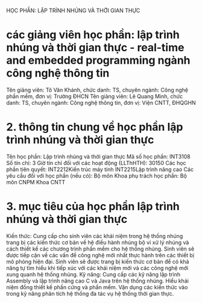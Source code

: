 HỌC PHẦN: LẬP TRÌNH NHÚNG VÀ THỜI GIAN THỰC
# các giảng viên học phần: lập trình nhúng và thời gian thực - real-time and embedded programming ngành công nghệ thông tin
Tên giảng viên: Tô Văn Khánh, chức danh: TS, chuyên ngành: Công nghệ phần mềm, đơn vị: Trường ĐHCN
Tên giảng viên: Lê Quang Minh, chức danh: TS, chuyên ngành: Công nghệ thông tin, đơn vị: Viện CNTT, ĐHQGHN
# 2. thông tin chung về học phần lập trình nhúng và thời gian thực
Tên học phần: Lập trình nhúng và thời gian thực Mã số học phần: INT3108 Số tín chỉ: 3 Giờ tín chỉ đối với các hoạt động (LLThHTH): 30150 Các học phần tiên quyết: INT2212Kiến trúc máy tính INT2215Lập trình nâng cao Các yêu cầu đối với học phần (nếu có): Bộ môn Khoa phụ trách học phần: Bộ môn CNPM Khoa CNTT
# 3. mục tiêu của học phần lập trình nhúng và thời gian thực
Kiến thức: Cung cấp cho sinh viên các khái niệm trong hệ thống nhúng trang bị các kiến thức cơ bản về hệ điều hành nhúng bộ vi xử lý nhúng và cách thiết kế các chương trình phần mềm cho hệ thống nhúng. Sinh viên sẽ được tiếp cận về các vấn đề công nghệ mới nhất thực hành trên các thiết bị mô phỏng hiện đại. Sinh viên sẽ được trang bị kiến thức cơ bản để có khả năng tự tìm hiểu khi tiếp xúc với các khái niệm mới và các công nghệ mới xung quanh hệ thống nhúng. Kỹ năng: Cung cấp các kỹ năng lập trình Assembly và lập trình nâng cao C và Java trên hệ thống nhúng. Hiểu khái niệm đồng thiết kế phần cứng và phần mềm. Vận dụng các kiến thức vào trong kỹ năng phân tích hệ thống đa tác vụ hệ thống thời gian thực.
